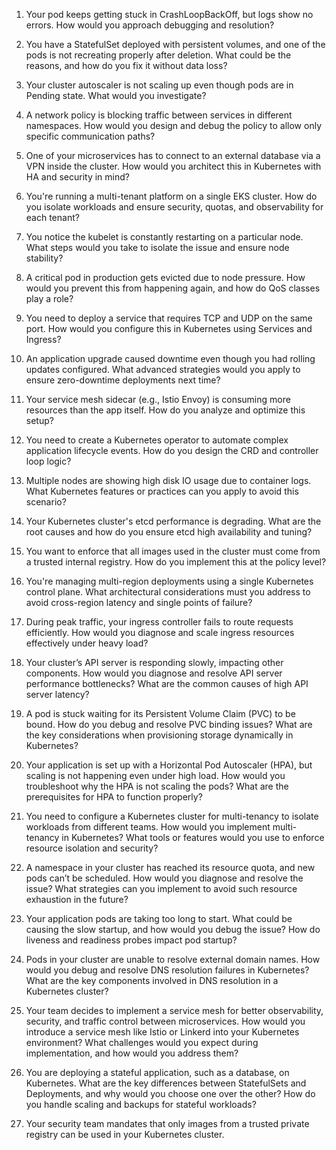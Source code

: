 1. Your pod keeps getting stuck in CrashLoopBackOff, but logs show no errors. How would you approach debugging and resolution?

2. You have a StatefulSet deployed with persistent volumes, and one of the pods is not recreating properly after deletion. What could be the reasons, and how do you fix it without data loss?

3. Your cluster autoscaler is not scaling up even though pods are in Pending state. What would you investigate?

4. A network policy is blocking traffic between services in different namespaces. How would you design and debug the policy to allow only specific communication paths?

5. One of your microservices has to connect to an external database via a VPN inside the cluster. How would you architect this in Kubernetes with HA and security in mind?

6. You're running a multi-tenant platform on a single EKS cluster. How do you isolate workloads and ensure security, quotas, and observability for each tenant?

7. You notice the kubelet is constantly restarting on a particular node. What steps would you take to isolate the issue and ensure node stability?

8. A critical pod in production gets evicted due to node pressure. How would you prevent this from happening again, and how do QoS classes play a role?

9. You need to deploy a service that requires TCP and UDP on the same port. How would you configure this in Kubernetes using Services and Ingress?

10. An application upgrade caused downtime even though you had rolling updates configured. What advanced strategies would you apply to ensure zero-downtime deployments next time?

11. Your service mesh sidecar (e.g., Istio Envoy) is consuming more resources than the app itself. How do you analyze and optimize this setup?

12. You need to create a Kubernetes operator to automate complex application lifecycle events. How do you design the CRD and controller loop logic?

13. Multiple nodes are showing high disk IO usage due to container logs. What Kubernetes features or practices can you apply to avoid this scenario?

14. Your Kubernetes cluster's etcd performance is degrading. What are the root causes and how do you ensure etcd high availability and tuning?

15. You want to enforce that all images used in the cluster must come from a trusted internal registry. How do you implement this at the policy level?

16. You're managing multi-region deployments using a single Kubernetes control plane. What architectural considerations must you address to avoid cross-region latency and single points of failure?

17. During peak traffic, your ingress controller fails to route requests efficiently. How would you diagnose and scale ingress resources effectively under heavy load?


 1. Your cluster’s API server is responding slowly, impacting other components.
 How would you diagnose and resolve API server performance bottlenecks?
 What are the common causes of high API server latency?

2. A pod is stuck waiting for its Persistent Volume Claim (PVC) to be bound.
 How do you debug and resolve PVC binding issues?
 What are the key considerations when provisioning storage dynamically in Kubernetes?

3. Your application is set up with a Horizontal Pod Autoscaler (HPA), but scaling is not happening even under high load.
 How would you troubleshoot why the HPA is not scaling the pods?
 What are the prerequisites for HPA to function properly?

4. You need to configure a Kubernetes cluster for multi-tenancy to isolate workloads from different teams.
 How would you implement multi-tenancy in Kubernetes?
 What tools or features would you use to enforce resource isolation and security?

5. A namespace in your cluster has reached its resource quota, and new pods can’t be scheduled.
 How would you diagnose and resolve the issue?
 What strategies can you implement to avoid such resource exhaustion in the future?

6. Your application pods are taking too long to start.
 What could be causing the slow startup, and how would you debug the issue?
 How do liveness and readiness probes impact pod startup?

7. Pods in your cluster are unable to resolve external domain names.
 How would you debug and resolve DNS resolution failures in Kubernetes?
 What are the key components involved in DNS resolution in a Kubernetes cluster?

8. Your team decides to implement a service mesh for better observability, security, and traffic control between microservices.
 How would you introduce a service mesh like Istio or Linkerd into your Kubernetes environment?
 What challenges would you expect during implementation, and how would you address them?

9. You are deploying a stateful application, such as a database, on Kubernetes.
 What are the key differences between StatefulSets and Deployments, and why would you choose one over the other?
 How do you handle scaling and backups for stateful workloads?

10. Your security team mandates that only images from a trusted private registry can be used in your Kubernetes cluster.